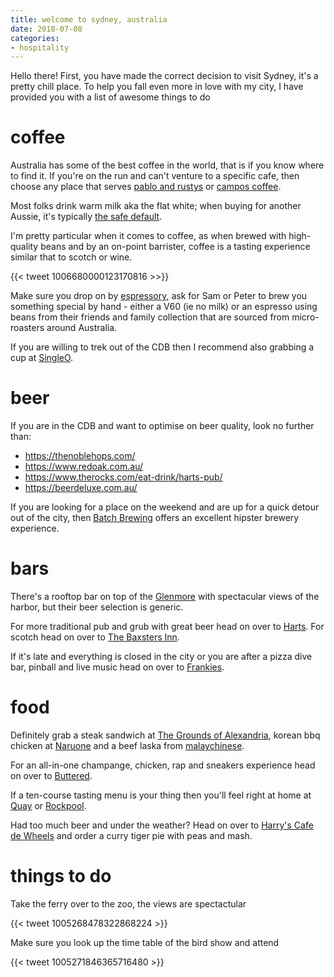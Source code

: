 ```yaml
---
title: welcome to sydney, australia
date: 2018-07-08
categories:
- hospitality
---
```


Hello there! First, you have made the correct decision to visit Sydney, it's a pretty chill place. To help you fall even more in love with my city, I have provided you with a list of awesome things to do

# coffee

Australia has some of the best coffee in the world, that is if you know where to find it. If you're on the run and can't venture to a specific cafe, then choose any place that serves [pablo and rustys](https://pabloandrustys.com.au) or [campos coffee](https://camposcoffee.com/).  

Most folks drink warm milk aka the flat white; when buying for another Aussie, it's typically [the safe default](https://www.smh.com.au/entertainment/flat-and-fabulous-20120218-1tfdk.html).

I'm pretty particular when it comes to coffee, as when brewed with high-quality beans and by an on-point barrister, coffee is a tasting experience similar that to scotch or wine. 

{{< tweet 1006680000123170816 >>}}

Make sure you drop on by [espressory](https://www.google.com/maps/dir/''/espressory/@-33.8658781,151.1377908,12z/data=!4m8!4m7!1m0!1m5!1m1!1s0x6b12ae40531a39bf:0xec915a32e0a6e994!2m2!1d151.2078309!2d-33.8658979), ask for Sam or Peter to brew you something special by hand - either a V60 (ie no milk) or an espresso using beans from their friends and family collection that are sourced from micro-roasters around Australia. 

If you are willing to trek out of the CDB then I recommend also grabbing a cup at [SingleO](http://singleo.com.au/). 

# beer

If you are in the CDB and want to optimise on beer quality, look no further than:

* https://thenoblehops.com/
* https://www.redoak.com.au/
* https://www.therocks.com/eat-drink/harts-pub/
* https://beerdeluxe.com.au/

If you are looking for a place on the weekend and are up for a quick detour out of the city, then [Batch Brewing](http://www.batchbrewingco.com.au/) offers an excellent hipster brewery experience.

# bars

There's a rooftop bar on top of the [Glenmore](http://theglenmore.com.au/) with spectacular views of the harbor, but their beer selection is generic.  

For more traditional pub and grub with great beer head on over to [Harts](https://www.therocks.com/eat-drink/harts-pub/). For scotch head on over to [The Baxsters Inn](http://thebaxterinn.com/).

If it's late and everything is closed in the city or you are after a pizza dive bar, pinball and live music head on over to [Frankies](http://www.frankiespizzabytheslice.com/).

# food

Definitely grab a steak sandwich at [The Grounds of Alexandria](https://thegroundscity.com.au/), korean bbq chicken at [Naruone](https://grabyourfork.blogspot.com/2012/12/naruone-sydney.html) and a beef laska from [malaychinese](http://www.malaychinese.com.au/menu/).

For an all-in-one champange, chicken, rap and sneakers experience head on over to [Buttered](https://buttersydney.com.au/). 

If a ten-course tasting menu is your thing then you'll feel right at home at [Quay](https://www.quay.com.au/) or [Rockpool](http://www.rockpoolbarandgrill.com.au/).

Had too much beer and under the weather? Head on over to [Harry's Cafe de Wheels](http://www.harryscafedewheels.com.au/) and order a curry tiger pie with peas and mash.

# things to do

Take the ferry over to the zoo, the views are spectactular

{{< tweet 1005268478322868224 >}}

Make sure you look up the time table of the bird show and attend

{{< tweet 1005271846365716480 >}}

